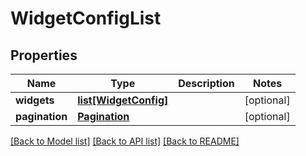 # WidgetConfigList

## Properties
Name | Type | Description | Notes
------------ | ------------- | ------------- | -------------
**widgets** | [**list[WidgetConfig]**](WidgetConfig.md) |  | [optional] 
**pagination** | [**Pagination**](Pagination.md) |  | [optional] 

[[Back to Model list]](../README.md#documentation-for-models) [[Back to API list]](../README.md#documentation-for-api-endpoints) [[Back to README]](../README.md)


